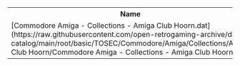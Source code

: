<table>
<tr><th>Name</th><th>Size</th></tr>
<tr><td>[Commodore Amiga - Collections - Amiga Club Hoorn.dat](https://raw.githubusercontent.com/open-retrogaming-archive/dat-catalog/main/root/basic/TOSEC/Commodore/Amiga/Collections/Amiga Club Hoorn/Commodore Amiga - Collections - Amiga Club Hoorn.dat)</td><td>13482</td></tr>
</table>
